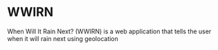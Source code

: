 # WWIRN
When Will It Rain Next? (WWIRN) is a web application that tells the user when it will rain next using geolocation 
